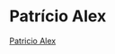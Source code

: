 <h1>Patrício Alex</h1>

<div class="LI-profile-badge"  data-version="v1" data-size="large" data-locale="en_US" data-type="vertical" data-theme="light" data-vanity="flexseth">
  <a class="LI-simple-link" href="https://www.linkedin.com/in/flexseth?trk=profile-badge">Patricio Alex</a>
</div>
<script type="text/javascript" src="https://platform.linkedin.com/badges/js/profile.js" async defer></script>
